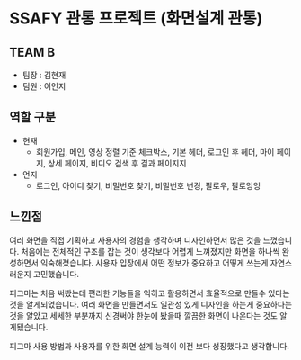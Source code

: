 # SSAFY 관통 프로젝트 (화면설계 관통)

## TEAM B
- 팀장 : 김현재
- 팀원 : 이언지

## 역할 구분
- 현재
  - 회원가입, 메인, 영상 정렬 기준 체크박스, 기본 헤더, 로그인 후 헤더, 마이 페이지, 상세 페이지, 비디오 검색 후 결과 페이지지
- 언지
  - 로그인, 아이디 찾기, 비밀번호 찾기, 비밀번호 변경, 팔로우, 팔로잉잉
  
## 느낀점
여러 화면을 직접 기획하고 사용자의 경험을 생각하며 디자인하면서 많은 것을 느꼈습니다.
처음에는 전체적인 구조를 잡는 것이 생각보다 어렵게 느껴졌지만 화면을 하나씩 완성하면서 익숙해졌습니다.
사용자 입장에서 어떤 정보가 중요하고 어떻게 쓰는게 자연스러운지 고민했습니다.

피그마는 처음 써봤는데 편리한 기능들을 익히고 활용하면서 효율적으로 만들수 있다는 것을 알게되었습니다.
여러 화면을 만들면서도 일관성 있게 디자인을 하는게 중요하다는 것을 알았고 세세한 부분까지 신경써야 한눈에 봤을때 깔끔한 화면이 나온다는 것도 알게됐습니다.

피그마 사용 방법과 사용자를 위한 화면 설계 능력이 이전 보다 성장했다고 생각합니다.